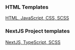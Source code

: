 ### HTML Templates
[HTML, JavaScript, CSS, SCSS](https://github.com/arithaconsulting/project-boiler-plate/tree/html)

### NextJS Project templates

[NextJS, TypeScript, SCSS](https://github.com/arithaconsulting/project-boiler-plate/tree/nextjs/ts)